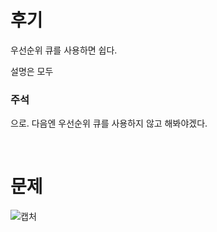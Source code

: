 후기
==
우선순위 큐를 사용하면 쉽다.   

설명은 모두 <h3>주석</h3>
으로. 다음엔 우선순위 큐를 사용하지 않고 해봐야겠다.   
   
   <br>
   
문제
==
![캡처](https://user-images.githubusercontent.com/73854324/115030053-9d6ecc80-9f01-11eb-9c56-8c0d2274798d.PNG)
